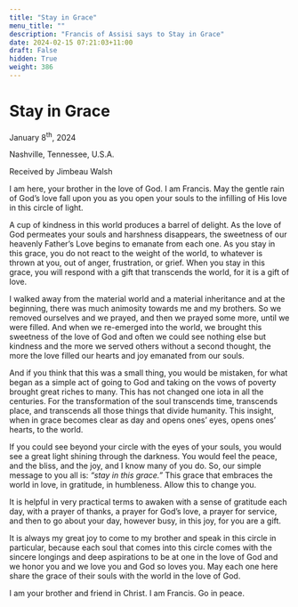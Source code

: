 ```yaml
---
title: "Stay in Grace"
menu_title: ""
description: "Francis of Assisi says to Stay in Grace"
date: 2024-02-15 07:21:03+11:00
draft: False
hidden: True
weight: 386
---
```

# Stay in Grace 

January 8<sup>th</sup>, 2024

Nashville, Tennessee, U.S.A.

Received by Jimbeau Walsh  

I am here, your brother in the love of God. I am Francis. May the gentle rain of God’s love fall upon you as you open your souls to the infilling of His love in this circle of light. 
   
A cup of kindness in this world produces a barrel of delight. As the love of God permeates your souls and harshness disappears, the sweetness of our heavenly Father’s Love begins to emanate from each one. As you stay in this grace, you do not react to the weight of the world, to whatever is thrown at you, out of anger, frustration, or grief. When you stay in this grace, you will respond with a gift that transcends the world, for it is a gift of love. 
   
I walked away from the material world and a material inheritance and at the beginning, there was much animosity towards me and my brothers. So we removed ourselves and we prayed, and then we prayed some more, until we were filled. And when we re-emerged into the world, we brought this sweetness of the love of God and often we could see nothing else but kindness and the more we served others without a second thought, the more the love filled our hearts and joy emanated from our souls. 

And if you think that this was a small thing, you would be mistaken, for what began as a simple act of going to God and taking on the vows of poverty brought great riches to many. This has not changed one iota in all the centuries. For the transformation of the soul transcends time, transcends place, and transcends all those things that divide humanity. This insight, when in grace becomes clear as day and opens ones’ eyes, opens ones’ hearts, to the world. 
   
If you could see beyond your circle with the eyes of your souls, you would see a great light shining through the darkness. You would feel the peace, and the bliss, and the joy, and I know many of you do. So, our simple message to you all is: *“stay in this grace.”* This grace that embraces the world in love, in gratitude, in humbleness. Allow this to change you.
     
It is helpful in very practical terms to awaken with a sense of gratitude each day, with a prayer of thanks, a prayer for God’s love, a prayer for service, and then to go about your day, however busy, in this joy, for you are a gift. 
    
It is always my great joy to come to my brother and speak in this circle in particular, because each soul that comes into this circle comes with the sincere longings and deep aspirations to be at one in the love of God and we honor you and we love you and God so loves you. May each one here share the grace of their souls with the world in the love of God.
     
I am your brother and friend in Christ. I am Francis. Go in peace.